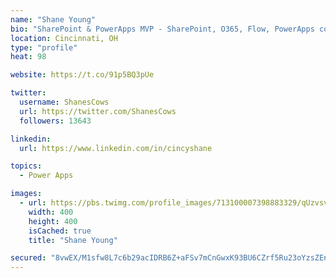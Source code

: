 ```yaml
---
name: "Shane Young"
bio: "SharePoint & PowerApps MVP - SharePoint, O365, Flow, PowerApps consulting? @PowerApps911 | Pure Snark? You found it."
location: Cincinnati, OH
type: "profile"
heat: 98

website: https://t.co/91p5BQ3pUe

twitter:
  username: ShanesCows
  url: https://twitter.com/ShanesCows
  followers: 13643

linkedin:
  url: https://www.linkedin.com/in/cincyshane

topics:
  - Power Apps

images:
  - url: https://pbs.twimg.com/profile_images/713100007398883329/qUzvsvQ3_400x400.jpg
    width: 400
    height: 400
    isCached: true
    title: "Shane Young"

secured: "8vwEX/M1sfw8L7c6b29acIDRB6Z+aFSv7mCnGwxK93BU6CZrf5Ru23oYzsZEnfJg6v0dKUGv1C4kF5aEhJk8OqEBKdwkNgGPg4NfxnKaBbJKK0exb31x2rnsZ9FU1i/w5xGagBu0H+8PpiWAlz0OArPOeyYmG6zMWJQzGfd1BXkZDU8K4rjT2EVoDMZeRmx8Ghlp+bRVR8J2psQWTD3bLD5Hbjl8LXY14pHhAd/aWIZiff0w1HFz9XndTALn5iXzskl3UUFUcsbRWSr6C+7D0swhfNKl1sevVTFVDc+7hp4qZgKE8r4KNNiV2IjLP3LdmYCNi90pFzf+9BejmwGy0Zs8K9qPiXqW91f915Oovm8ddE6jwx16SM4v2helynY0gF5i00IrqJ30WG+8vbiOOSuUi3F7vJkJpD0cTn3wQ+4=;I6vET1Xa2pBT/fbqSbVx+w=="
---
```


